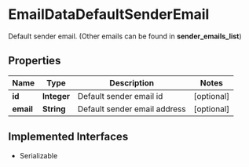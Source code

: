 

# EmailDataDefaultSenderEmail

Default sender email. (Other emails can be found in **sender_emails_list**)

## Properties

| Name | Type | Description | Notes |
|------------ | ------------- | ------------- | -------------|
|**id** | **Integer** | Default sender email id |  [optional] |
|**email** | **String** | Default sender email address |  [optional] |


## Implemented Interfaces

* Serializable


